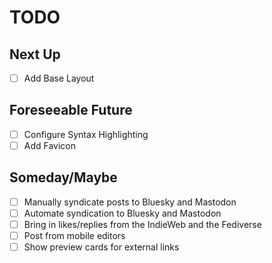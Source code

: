 # TODO

## Next Up
- [ ] Add Base Layout

## Foreseeable Future
 - [ ] Configure Syntax Highlighting
 - [ ] Add Favicon

## Someday/Maybe

- [ ] Manually syndicate posts to Bluesky and Mastodon
- [ ] Automate syndication to Bluesky and Mastodon
- [ ] Bring in likes/replies from the IndieWeb and the Fediverse
- [ ] Post from mobile editors
- [ ] Show preview cards for external links
